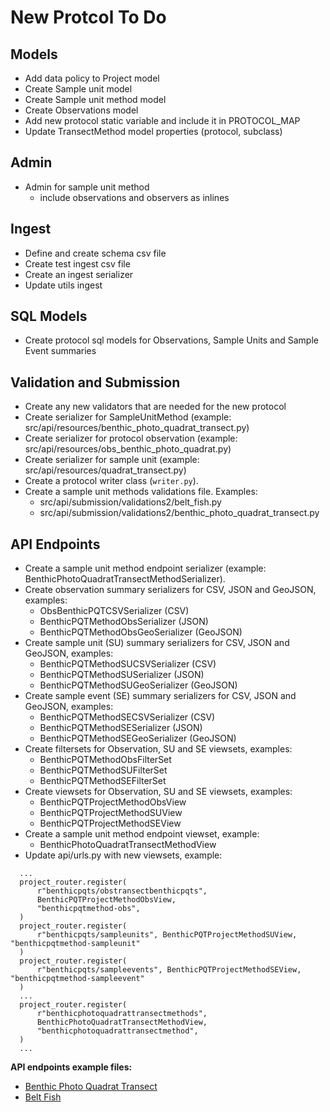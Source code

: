 # New Protcol To Do



## Models

- Add data policy to Project model
- Create Sample unit model
- Create Sample unit method model
- Create Observations model
- Add new protocol static variable and include it in PROTOCOL_MAP
- Update TransectMethod model properties (protocol, subclass)

## Admin

- Admin for sample unit method
  - include observations and observers as inlines

## Ingest

- Define and create schema csv file
- Create test ingest csv file
- Create an ingest serializer
- Update utils ingest

## SQL Models

- Create protocol sql models for Observations, Sample Units and Sample Event summaries

## Validation and Submission

- Create any new validators that are needed for the new protocol
- Create serializer for SampleUnitMethod (example: src/api/resources/benthic_photo_quadrat_transect.py)
- Create serializer for protocol observation (example: src/api/resources/obs_benthic_photo_quadrat.py)
- Create serializer for sample unit (example: src/api/resources/quadrat_transect.py)
- Create a protocol writer class (`writer.py`).
- Create a sample unit methods validations file. Examples:
  -  src/api/submission/validations2/belt_fish.py
  -  src/api/submission/validations2/benthic_photo_quadrat_transect.py

## API Endpoints

- Create a sample unit method endpoint serializer (example: BenthicPhotoQuadratTransectMethodSerializer).
- Create observation summary serializers for CSV, JSON and GeoJSON, examples:
  - ObsBenthicPQTCSVSerializer (CSV)
  - BenthicPQTMethodObsSerializer (JSON)
  - BenthicPQTMethodObsGeoSerializer (GeoJSON)
- Create sample unit (SU) summary serializers for CSV, JSON and GeoJSON, examples:
  - BenthicPQTMethodSUCSVSerializer (CSV)
  - BenthicPQTMethodSUSerializer (JSON)
  - BenthicPQTMethodSUGeoSerializer (GeoJSON)
- Create sample event (SE) summary serializers for CSV, JSON and GeoJSON, examples:
  - BenthicPQTMethodSECSVSerializer (CSV)
  - BenthicPQTMethodSESerializer (JSON)
  - BenthicPQTMethodSEGeoSerializer (GeoJSON)
- Create filtersets for Observation, SU and SE viewsets, examples:
  - BenthicPQTMethodObsFilterSet
  - BenthicPQTMethodSUFilterSet
  - BenthicPQTMethodSEFilterSet
- Create viewsets for Observation, SU and SE viewsets, examples:
  - BenthicPQTProjectMethodObsView
  - BenthicPQTProjectMethodSUView
  - BenthicPQTProjectMethodSEView
- Create a sample unit method endpoint viewset, example:  
  - BenthicPhotoQuadratTransectMethodView
- Update api/urls.py with new viewsets, example:

```
  ...
  project_router.register(
      r"benthicpqts/obstransectbenthicpqts",
      BenthicPQTProjectMethodObsView,
      "benthicpqtmethod-obs",
  )
  project_router.register(
      r"benthicpqts/sampleunits", BenthicPQTProjectMethodSUView, "benthicpqtmethod-sampleunit"
  )
  project_router.register(
      r"benthicpqts/sampleevents", BenthicPQTProjectMethodSEView, "benthicpqtmethod-sampleevent"
  )
  ...
  project_router.register(
      r"benthicphotoquadrattransectmethods",
      BenthicPhotoQuadratTransectMethodView,
      "benthicphotoquadrattransectmethod",
  )
  ...

```


**API endpoints example files:**
  - [Benthic Photo Quadrat Transect](https://github.com/data-mermaid/mermaid-api/blob/dev/src/api/resources/sampleunitmethods/benthicphotoquadrattransectmethod.py)
  - [Belt Fish](https://github.com/data-mermaid/mermaid-api/blob/dev/src/api/resources/sampleunitmethods/beltfishmethod.py)